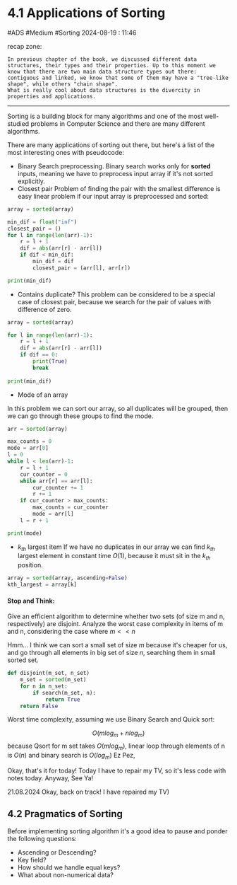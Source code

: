 # 4.1 Applications of Sorting
#ADS #Medium  #Sorting
2024-08-19 : 11:46

recap zone:
```
In previous chapter of the book, we discussed different data structures, their types and their properties. Up to this moment we know that there are two main data structure types out there: contiguous and linked, we know that some of them may have a "tree-like shape", while others "chain shape".
What is really cool about data structures is the divercity in properties and applications.
```

---

Sorting is a building block for many algorithms and one of the most well-studied problems in Computer Science and there are many different algorithms.

There are many applications of sorting out there, but here's a list of the most interesting ones with pseudocode:

- Binary Search preprocessing.
Binary search works only for **sorted** inputs, meaning we have to preprocess input array if it's not sorted explicitly.
- Closest pair
Problem of finding the pair with the smallest difference is easy linear problem if our input array is preprocessed and sorted:

```python
array = sorted(array)

min_dif = float("inf")
closest_pair = ()
for l in range(len(arr)-1):
	r = l + 1
	dif = abs(arr[r] - arr[l])
	if dif < min_dif:
		min_dif = dif
		closest_pair = (arr[l], arr[r])

print(min_dif)
```

- Contains duplicate?
This problem can be considered to be a special case of closest pair, because we search for the pair of values with difference of zero.
```python
array = sorted(array)

for l in range(len(arr)-1):
	r = l + 1
	dif = abs(arr[r] - arr[l])
	if dif == 0:
		print(True)
		break
	
print(min_dif)
```

- Mode of an array

In this problem we can sort our array, so all duplicates will be grouped, then we can go through these groups to find the mode.

```python
arr = sorted(array)

max_counts = 0
mode = arr[0]
l = 0
while l < len(arr)-1:
	r = l + 1
	cur_counter = 0
	while arr[r] == arr[l]:
		cur_counter += 1
		r += 1
	if cur_counter > max_counts:
		max_counts = cur_counter
		mode = arr[l]
	l = r + 1

print(mode)
```

- $k_{th}$ largest item
If we have no duplicates in our array we can find $k_{th}$ largest element in constant time $O(1)$, because it must sit in the $k_{th}$ position.

```python
array = sorted(array, ascending=False)
kth_largest = array[k]
```

#### Stop and Think:
Give an efficient algorithm to determine whether two sets (of size m and n, respectively) are disjoint. Analyze the worst case complexity in items of m and n, considering the case where $m \lt\lt n$

Hmm...
I think we can sort a small set of size $m$ because it's cheaper for us, and go through all elements in big set of size $n$, searching them in small sorted set.

```python
def disjoint(m_set, n_set)
	m_set = sorted(m_set)
	for n in n_set:
		if search(m_set, n):
			return True
	return False
```
Worst time complexity, assuming we use Binary Search and Quick sort:

$$O(mlog_m + nlog_m)$$
because Qsort for m set takes $O(mlog_m)$, linear loop through elements of n is $O(n)$ and binary search is $O(log_m)$
Ez Pez,

Okay, that's it for today!
Today I have to repair my TV, so it's less code with notes today.
Anyway, See Ya!

21.08.2024
Okay, back on track! I have repaired my TV)

## 4.2 Pragmatics of Sorting
Before implementing sorting algorithm it's a good idea to pause and ponder the following questions:
- Ascending or Descending?
- Key field?
- How should we handle equal keys?
- What about non-numerical data?
